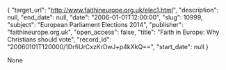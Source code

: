 {
  "target_url": "http://www.faithineurope.org.uk/elec1.html", 
  "description": null, 
  "end_date": null, 
  "date": "2006-01-01T12:00:00", 
  "slug": 10999, 
  "subject": "European Parliament Elections 2014", 
  "publisher": "faithineurope.org.uk", 
  "open_access": false, 
  "title": "Faith in Europe: Why Christians should vote", 
  "record_id": "20060101T120000/1DrfiUrCxzKrDwJ+p4kXkQ==", 
  "start_date": null
}

None